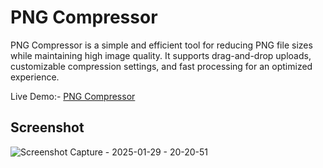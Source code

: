 # PNG Compressor

PNG Compressor is a simple and efficient tool for reducing PNG file sizes while maintaining high image quality. It supports drag-and-drop uploads, customizable compression settings, and fast processing for an optimized experience.

Live Demo:- [PNG Compressor](https://prepphint.com/png-compressor/)

## Screenshot
![Screenshot Capture - 2025-01-29 - 20-20-51](https://github.com/user-attachments/assets/18a6b2df-c915-4b2a-8e2b-39591a35ab9b)

